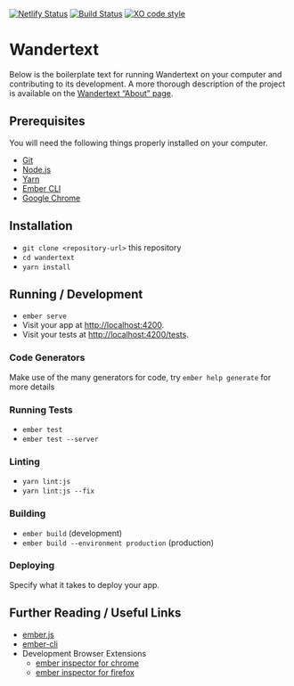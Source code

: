 [![Netlify Status](https://api.netlify.com/api/v1/badges/b87c91a8-4bd4-4baf-a6a6-79844eec24f9/deploy-status)](https://app.netlify.com/sites/festive-meninsky-4e4f22/deploys) [![Build Status](https://travis-ci.com/muziejus/wandertext.svg?branch=master)](https://travis-ci.com/muziejus/wandertext/) [![XO code style](https://img.shields.io/badge/code_style-XO-5ed9c7.svg)](https://github.com/xojs/xo)

# Wandertext

Below is the boilerplate text for running Wandertext on your computer and
contributing to its development. A more thorough description of the project is
available on the [Wandertext “About” page](http://wandertext.space/about).

## Prerequisites

You will need the following things properly installed on your computer.

* [Git](https://git-scm.com/)
* [Node.js](https://nodejs.org/)
* [Yarn](https://yarnpkg.com/)
* [Ember CLI](https://ember-cli.com/)
* [Google Chrome](https://google.com/chrome/)

## Installation

* `git clone <repository-url>` this repository
* `cd wandertext`
* `yarn install`

## Running / Development

* `ember serve`
* Visit your app at [http://localhost:4200](http://localhost:4200).
* Visit your tests at [http://localhost:4200/tests](http://localhost:4200/tests).

### Code Generators

Make use of the many generators for code, try `ember help generate` for more details

### Running Tests

* `ember test`
* `ember test --server`

### Linting

* `yarn lint:js`
* `yarn lint:js --fix`

### Building

* `ember build` (development)
* `ember build --environment production` (production)

### Deploying

Specify what it takes to deploy your app.

## Further Reading / Useful Links

* [ember.js](https://emberjs.com/)
* [ember-cli](https://ember-cli.com/)
* Development Browser Extensions
  * [ember inspector for chrome](https://chrome.google.com/webstore/detail/ember-inspector/bmdblncegkenkacieihfhpjfppoconhi)
  * [ember inspector for firefox](https://addons.mozilla.org/en-US/firefox/addon/ember-inspector/)
